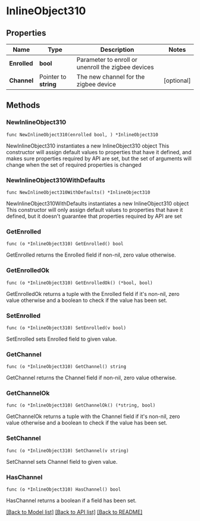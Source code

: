 # InlineObject310

## Properties

Name | Type | Description | Notes
------------ | ------------- | ------------- | -------------
**Enrolled** | **bool** | Parameter to enroll or unenroll the zigbee devices | 
**Channel** | Pointer to **string** | The new channel for the zigbee device | [optional] 

## Methods

### NewInlineObject310

`func NewInlineObject310(enrolled bool, ) *InlineObject310`

NewInlineObject310 instantiates a new InlineObject310 object
This constructor will assign default values to properties that have it defined,
and makes sure properties required by API are set, but the set of arguments
will change when the set of required properties is changed

### NewInlineObject310WithDefaults

`func NewInlineObject310WithDefaults() *InlineObject310`

NewInlineObject310WithDefaults instantiates a new InlineObject310 object
This constructor will only assign default values to properties that have it defined,
but it doesn't guarantee that properties required by API are set

### GetEnrolled

`func (o *InlineObject310) GetEnrolled() bool`

GetEnrolled returns the Enrolled field if non-nil, zero value otherwise.

### GetEnrolledOk

`func (o *InlineObject310) GetEnrolledOk() (*bool, bool)`

GetEnrolledOk returns a tuple with the Enrolled field if it's non-nil, zero value otherwise
and a boolean to check if the value has been set.

### SetEnrolled

`func (o *InlineObject310) SetEnrolled(v bool)`

SetEnrolled sets Enrolled field to given value.


### GetChannel

`func (o *InlineObject310) GetChannel() string`

GetChannel returns the Channel field if non-nil, zero value otherwise.

### GetChannelOk

`func (o *InlineObject310) GetChannelOk() (*string, bool)`

GetChannelOk returns a tuple with the Channel field if it's non-nil, zero value otherwise
and a boolean to check if the value has been set.

### SetChannel

`func (o *InlineObject310) SetChannel(v string)`

SetChannel sets Channel field to given value.

### HasChannel

`func (o *InlineObject310) HasChannel() bool`

HasChannel returns a boolean if a field has been set.


[[Back to Model list]](../README.md#documentation-for-models) [[Back to API list]](../README.md#documentation-for-api-endpoints) [[Back to README]](../README.md)


